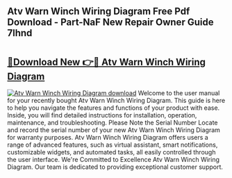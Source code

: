 ## Atv Warn Winch Wiring Diagram Free Pdf Download - Part-NaF New Repair Owner Guide 7lhnd

# <h2><a href="http://dflezx.blite.top/?on=Atv+Warn+Winch+Wiring+Diagram">🔗Download New 👉🔴 Atv Warn Winch Wiring Diagram</a></h2>

[![Atv Warn Winch Wiring Diagram download](https://i.imgur.com/lujVjoI.png)](http://dflezx.blite.top/?on=Atv+Warn+Winch+Wiring+Diagram)
Welcome to the user manual for your recently bought Atv Warn Winch Wiring Diagram. This guide is here to help you navigate the features and functions of your product with ease. Inside, you will find detailed instructions for installation, operation, maintenance, and troubleshooting. Please Note the Serial Number Locate and record the serial number of your new Atv Warn Winch Wiring Diagram for warranty purposes. Atv Warn Winch Wiring Diagram offers users a range of advanced features, such as virtual assistant, smart notifications, customizable widgets, and automated tasks, all easily controlled through the user interface. We're Committed to Excellence Atv Warn Winch Wiring Diagram. Our team is dedicated to providing exceptional customer support.
